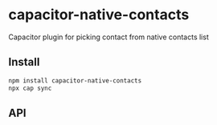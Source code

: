 # capacitor-native-contacts

Capacitor plugin for picking contact from native contacts list

## Install

```bash
npm install capacitor-native-contacts
npx cap sync
```

## API

<docgen-index></docgen-index>

<docgen-api>
<!-- run docgen to generate docs from the source -->
<!-- More info: https://github.com/ionic-team/capacitor-docgen -->
</docgen-api>
